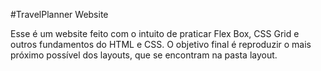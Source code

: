 #TravelPlanner Website

Esse é um website feito com o intuito de praticar Flex Box, CSS Grid e outros fundamentos do HTML e CSS.
O objetivo final é reproduzir o mais próximo possível dos layouts, que se encontram na pasta layout.